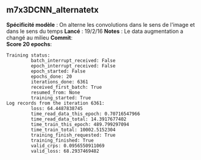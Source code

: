 ## m7x3DCNN_alternatetx

**Spécificité modèle** : On alterne les convolutions dans le sens de l'image et dans le sens du temps
**Lancé** :  19/2/16
**Notes** :  Le data augmentation a changé au milieu
**Commit**:  
**Score 20 epochs**: 

```
Training status:
         batch_interrupt_received: False
         epoch_interrupt_received: False
         epoch_started: False
         epochs_done: 20
         iterations_done: 6361
         received_first_batch: True
         resumed_from: None
         training_started: True
Log records from the iteration 6361:
         loss: 64.4487838745
         time_read_data_this_epoch: 0.70716547966
         time_read_data_total: 14.3917677402
         time_train_this_epoch: 489.799297094
         time_train_total: 10002.5152304
         training_finish_requested: True
         training_finished: True
         valid_crps: 0.0956550911069
         valid_loss: 68.2937469482
```
